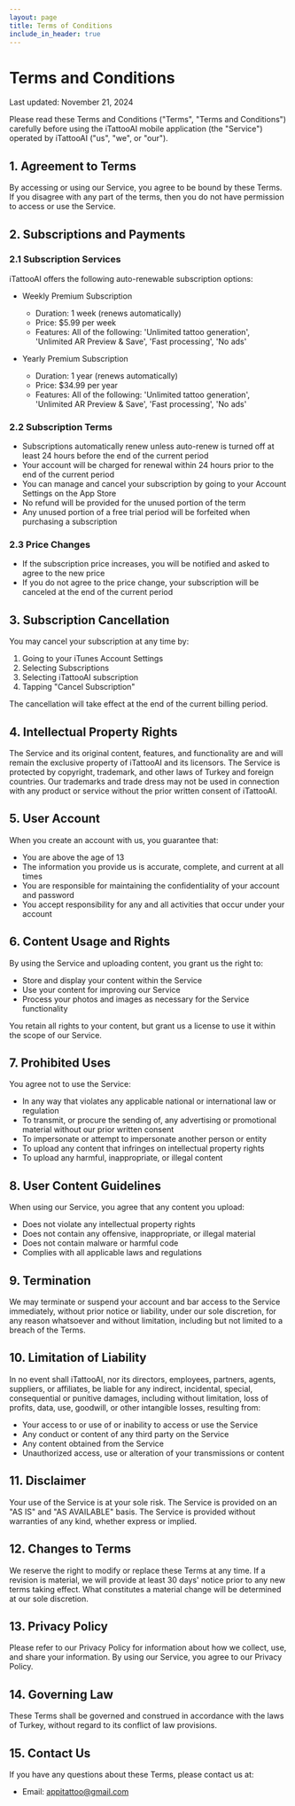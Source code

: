 ```yaml
---
layout: page
title: Terms of Conditions
include_in_header: true
---
```


# Terms and Conditions

Last updated: November 21, 2024

Please read these Terms and Conditions ("Terms", "Terms and Conditions") carefully before using the iTattooAI mobile application (the "Service") operated by iTattooAI ("us", "we", or "our").

## 1. Agreement to Terms

By accessing or using our Service, you agree to be bound by these Terms. If you disagree with any part of the terms, then you do not have permission to access or use the Service.

## 2. Subscriptions and Payments

### 2.1 Subscription Services

iTattooAI offers the following auto-renewable subscription options:

- Weekly Premium Subscription

  - Duration: 1 week (renews automatically)
  - Price: \$5.99 per week
  - Features: All of the following:
    'Unlimited tattoo generation',
    'Unlimited AR Preview & Save',
    'Fast processing',
    'No ads'

- Yearly Premium Subscription
  - Duration: 1 year (renews automatically)
  - Price: \$34.99 per year
  - Features: All of the following:
    'Unlimited tattoo generation',
    'Unlimited AR Preview & Save',
    'Fast processing',
    'No ads'

### 2.2 Subscription Terms

- Subscriptions automatically renew unless auto-renew is turned off at least 24 hours before the end of the current period
- Your account will be charged for renewal within 24 hours prior to the end of the current period
- You can manage and cancel your subscription by going to your Account Settings on the App Store
- No refund will be provided for the unused portion of the term
- Any unused portion of a free trial period will be forfeited when purchasing a subscription

### 2.3 Price Changes

- If the subscription price increases, you will be notified and asked to agree to the new price
- If you do not agree to the price change, your subscription will be canceled at the end of the current period

## 3. Subscription Cancellation

You may cancel your subscription at any time by:

1. Going to your iTunes Account Settings
2. Selecting Subscriptions
3. Selecting iTattooAI subscription
4. Tapping "Cancel Subscription"

The cancellation will take effect at the end of the current billing period.

## 4. Intellectual Property Rights

The Service and its original content, features, and functionality are and will remain the exclusive property of iTattooAI and its licensors. The Service is protected by copyright, trademark, and other laws of Turkey and foreign countries. Our trademarks and trade dress may not be used in connection with any product or service without the prior written consent of iTattooAI.

## 5. User Account

When you create an account with us, you guarantee that:

- You are above the age of 13
- The information you provide us is accurate, complete, and current at all times
- You are responsible for maintaining the confidentiality of your account and password
- You accept responsibility for any and all activities that occur under your account

## 6. Content Usage and Rights

By using the Service and uploading content, you grant us the right to:

- Store and display your content within the Service
- Use your content for improving our Service
- Process your photos and images as necessary for the Service functionality

You retain all rights to your content, but grant us a license to use it within the scope of our Service.

## 7. Prohibited Uses

You agree not to use the Service:

- In any way that violates any applicable national or international law or regulation
- To transmit, or procure the sending of, any advertising or promotional material without our prior written consent
- To impersonate or attempt to impersonate another person or entity
- To upload any content that infringes on intellectual property rights
- To upload any harmful, inappropriate, or illegal content

## 8. User Content Guidelines

When using our Service, you agree that any content you upload:

- Does not violate any intellectual property rights
- Does not contain any offensive, inappropriate, or illegal material
- Does not contain malware or harmful code
- Complies with all applicable laws and regulations

## 9. Termination

We may terminate or suspend your account and bar access to the Service immediately, without prior notice or liability, under our sole discretion, for any reason whatsoever and without limitation, including but not limited to a breach of the Terms.

## 10. Limitation of Liability

In no event shall iTattooAI, nor its directors, employees, partners, agents, suppliers, or affiliates, be liable for any indirect, incidental, special, consequential or punitive damages, including without limitation, loss of profits, data, use, goodwill, or other intangible losses, resulting from:

- Your access to or use of or inability to access or use the Service
- Any conduct or content of any third party on the Service
- Any content obtained from the Service
- Unauthorized access, use or alteration of your transmissions or content

## 11. Disclaimer

Your use of the Service is at your sole risk. The Service is provided on an "AS IS" and "AS AVAILABLE" basis. The Service is provided without warranties of any kind, whether express or implied.

## 12. Changes to Terms

We reserve the right to modify or replace these Terms at any time. If a revision is material, we will provide at least 30 days' notice prior to any new terms taking effect. What constitutes a material change will be determined at our sole discretion.

## 13. Privacy Policy

Please refer to our Privacy Policy for information about how we collect, use, and share your information. By using our Service, you agree to our Privacy Policy.

## 14. Governing Law

These Terms shall be governed and construed in accordance with the laws of Turkey, without regard to its conflict of law provisions.

## 15. Contact Us

If you have any questions about these Terms, please contact us at:

- Email: appitattoo@gmail.com
